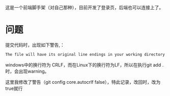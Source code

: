 这是一个前端脚手架（对自己那种），目前开发了登录页，后端也可以连接上了。

# 问题

提交代码时，出现如下警告,：

```c
The file will have its original line endings in your working directory
```

windows中的换行符为 CRLF，而在Linux下的换行符为LF，所以在执行git add . 时，会出现warning。

这里我修改了警告（git config core.autocrlf false），特此记录，改回时，改为true就行
